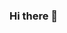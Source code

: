 ### Hi there 👋

<!--
**moonimism/moonimism** is a ✨ _special_ ✨ repository because its `README.md` (this file) appears on your GitHub profile.

Here are some ideas to get you started:

- 🔭 I’m currently working on RAC (Claim Specialist)
- 🌱 I’m currently learning the Front-End Web. (Tafe, WA)
- 📫 How to reach me: moonimism@gmail.com
-->

